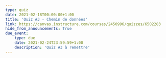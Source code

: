 ```yaml
---
type: quiz
date: 2021-02-18T00:00:00+1:00
title: 'Quiz #3 - Chemin de données'
link: https://canvas.instructure.com/courses/2450996/quizzes/6502283
hide_from_announcements: True
due_event:
    type: due
    date: 2021-02-24T23:59:59+1:00
    description: 'Quiz #3 à remettre'
---
```


<!--
<p><span style="color: #ff0000;"><strong>Remarque : Ne cliquez sur "Compl&eacute;ter le questionnaire" que si vous &ecirc;tes pr&ecirc;t &agrave; r&eacute;pondre aux questions. Vous n'aurez pas droit &agrave; une seconde tentative.&nbsp;</strong></span></p>
-->